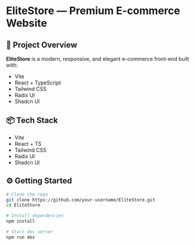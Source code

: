 # EliteStore — Premium E-commerce Website

## 🚀 Project Overview

**EliteStore** is a modern, responsive, and elegant e-commerce front-end built with:
- Vite
- React + TypeScript
- Tailwind CSS
- Radix UI
- Shadcn UI

## 📦 Tech Stack

- Vite
- React + TS
- Tailwind CSS
- Radix UI
- Shadcn UI

## ⚙️ Getting Started

```bash
# Clone the repo
git clone https://github.com/your-username/EliteStore.git
cd EliteStore

# Install dependencies
npm install

# Start dev server
npm run dev
